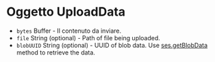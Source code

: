 # Oggetto UploadData

* `bytes` Buffer - Il contenuto da inviare.
* `file` String (optional) - Path of file being uploaded.
* `blobUUID` String (optional) - UUID of blob data. Use [ses.getBlobData](../session.md#sesgetblobdataidentifier) method to retrieve the data.
